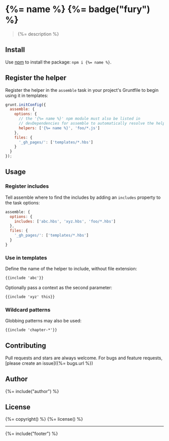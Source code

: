 # {%= name %} {%= badge("fury") %}

> {%= description %}

## Install
Use [npm](npmjs.org) to install the package: `npm i {%= name %}`.

## Register the helper

Register the helper in the `assemble` task in your project's Gruntfile to begin using it in templates:

```javascript
grunt.initConfig({
  assemble: {
    options: {
      // the '{%= name %}' npm module must also be listed in
      // devDependencies for assemble to automatically resolve the helper
      helpers: ['{%= name %}', 'foo/*.js']
    },
    files: {
      '_gh_pages/': ['templates/*.hbs']
    }
  }
});
```

## Usage

### Register includes

Tell assemble where to find the includes by adding an `includes` property to the task options:

```javascript
assemble: {
  options: {
    includes: ['abc.hbs', 'xyz.hbs', 'foo/*.hbs']
  },
  files: {
    '_gh_pages/': ['templates/*.hbs']
  }
}
```

### Use in templates

Define the name of the helper to include, without file extension:

```html
{{include 'abc'}}
```

Optionally pass a context as the second parameter:

```html
{{include 'xyz' this}}
```

### Wildcard patterns

Globbing patterns may also be used:

```html
{{include 'chapter-*'}}
```

## Contributing
Pull requests and stars are always welcome. For bugs and feature requests, [please create an issue]({%= bugs.url %})

## Author
{%= include("author") %}

## License
{%= copyright() %}
{%= license() %}

***

{%= include("footer") %}
